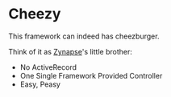 Cheezy
======

This framework can indeed has cheezburger.

Think of it as [Zynapse][]'s little brother:

* No ActiveRecord
* One Single Framework Provided Controller
* Easy, Peasy

[Zynapse]: http://github.com/jimeh/zynapse/